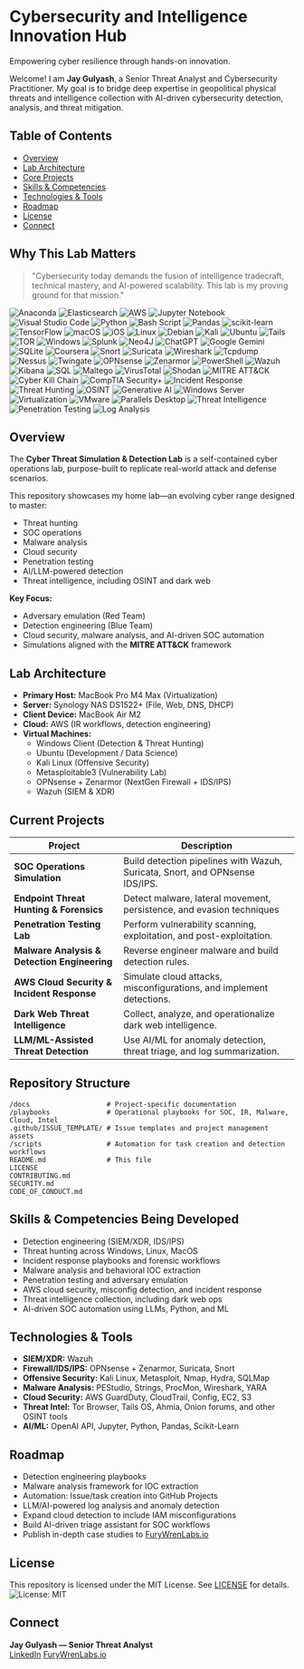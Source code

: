 #  Cybersecurity and Intelligence Innovation Hub
Empowering cyber resilience through hands-on innovation.

Welcome! I am **Jay Gulyash**, a Senior Threat Analyst and Cybersecurity Practitioner. My goal is to bridge deep expertise in geopolitical physical threats and intelligence collection with AI-driven cybersecurity detection, analysis, and threat mitigation.

## Table of Contents
- [Overview](#-overview)
- [Lab Architecture](#-lab-architecture)
- [Core Projects](#-core-projects)
- [Skills & Competencies](#-skills--competencies-developed)
- [Technologies & Tools](#-technologies--tools)
- [Roadmap](#-roadmap)
- [License](#-license)
- [Connect](#-connect)

## Why This Lab Matters
> "Cybersecurity today demands the fusion of intelligence tradecraft, technical mastery, and AI-powered scalability. This lab is my proving ground for that mission."


![Anaconda](https://img.shields.io/badge/Anaconda-%2344A833.svg?style=for-the-badge&logo=anaconda&logoColor=white)
![Elasticsearch](https://img.shields.io/badge/elasticsearch-%230377CC.svg?style=for-the-badge&logo=elasticsearch&logoColor=white)
![AWS](https://img.shields.io/badge/AWS-%23FF9900.svg?style=for-the-badge&logo=amazon-aws&logoColor=white)
![Jupyter Notebook](https://img.shields.io/badge/jupyter-%23FA0F00.svg?style=for-the-badge&logo=jupyter&logoColor=white)
![Visual Studio Code](https://img.shields.io/badge/Visual%20Studio%20Code-0078d7.svg?style=for-the-badge&logo=visual-studio-code&logoColor=white)
![Python](https://img.shields.io/badge/python-3670A0?style=for-the-badge&logo=python&logoColor=ffdd54)
![Bash Script](https://img.shields.io/badge/bash_script-%23121011.svg?style=for-the-badge&logo=gnu-bash&logoColor=white)
![Pandas](https://img.shields.io/badge/pandas-%23150458.svg?style=for-the-badge&logo=pandas&logoColor=white)
![scikit-learn](https://img.shields.io/badge/scikit--learn-%23F7931E.svg?style=for-the-badge&logo=scikit-learn&logoColor=white)
![TensorFlow](https://img.shields.io/badge/TensorFlow-%23FF6F00.svg?style=for-the-badge&logo=TensorFlow&logoColor=white)
![macOS](https://img.shields.io/badge/mac%20os-000000?style=for-the-badge&logo=macos&logoColor=F0F0F0)
![iOS](https://img.shields.io/badge/iOS-000000?style=for-the-badge&logo=ios&logoColor=white)
![Linux](https://img.shields.io/badge/Linux-FCC624?style=for-the-badge&logo=linux&logoColor=black)
![Debian](https://img.shields.io/badge/Debian-D70A53?style=for-the-badge&logo=debian&logoColor=white)
![Kali](https://img.shields.io/badge/Kali-268BEE?style=for-the-badge&logo=kalilinux&logoColor=white)
![Ubuntu](https://img.shields.io/badge/Ubuntu-E95420?style=for-the-badge&logo=ubuntu&logoColor=white)
![Tails](https://img.shields.io/badge/Tails%20-56347C?&style=for-the-badge&logo=tails&logoColor=white)
![TOR](https://img.shields.io/badge/tor-%237E4798.svg?style=for-the-badge&logo=tor-project&logoColor=white)
![Windows](https://img.shields.io/badge/Windows-0078D6?style=for-the-badge&logo=windows&logoColor=white)
![Splunk](https://img.shields.io/badge/splunk-%23000000.svg?style=for-the-badge&logo=splunk&logoColor=white)
![Neo4J](https://img.shields.io/badge/Neo4j-008CC1?style=for-the-badge&logo=neo4j&logoColor=white)
![ChatGPT](https://img.shields.io/badge/chatGPT-74aa9c?style=for-the-badge&logo=openai&logoColor=white)
![Google Gemini](https://img.shields.io/badge/google%20gemini-8E75B2?style=for-the-badge&logo=google%20gemini&logoColor=white)
![SQLite](https://img.shields.io/badge/sqlite-%2307405e.svg?style=for-the-badge&logo=sqlite&logoColor=white)
![Coursera](https://img.shields.io/badge/Coursera-%230056D2.svg?style=for-the-badge&logo=Coursera&logoColor=white)
![Snort](https://img.shields.io/badge/Snort-253D76?style=for-the-badge&logo=snort&logoColor=white)
![Suricata](https://img.shields.io/badge/Suricata-FF3300?style=for-the-badge&logo=suricata&logoColor=white)
![Wireshark](https://img.shields.io/badge/Wireshark-1679A7?style=for-the-badge&logo=wireshark&logoColor=white)
![Tcpdump](https://img.shields.io/badge/tcpdump-65B901?style=for-the-badge&logo=tcpdump&logoColor=white)
![Nessus](https://img.shields.io/badge/Nessus-000000?style=for-the-badge&logo=tenable&logoColor=white)
![Twingate](https://img.shields.io/badge/Twingate-0078D4?style=for-the-badge&logo=twingate&logoColor=white)
![OPNsense](https://img.shields.io/badge/OPNsense-A3370E?style=for-the-badge&logo=opnsense&logoColor=white)
![Zenarmor](https://img.shields.io/badge/Zenarmor-3498DB?style=for-the-badge&logoColor=white)
![PowerShell](https://img.shields.io/badge/PowerShell-5391FE?style=for-the-badge&logo=powershell&logoColor=white)
![Wazuh](https://img.shields.io/badge/Wazuh-000000?style=for-the-badge&logo=wazuh&logoColor=white)
![Kibana](https://img.shields.io/badge/Kibana-%23005571.svg?style=for-the-badge&logo=kibana&logoColor=white)
![SQL](https://img.shields.io/badge/SQL-025E8C?style=for-the-badge&logo=sql&logoColor=white)
![Maltego](https://img.shields.io/badge/Maltego-3E8F59?style=for-the-badge&logo=maltego&logoColor=white)
![VirusTotal](https://img.shields.io/badge/VirusTotal-4285F4?style=for-the-badge&logo=virustotal&logoColor=white)
![Shodan](https://img.shields.io/badge/Shodan-FF7F27?style=for-the-badge&logo=shodan&logoColor=white)
![MITRE ATT&CK](https://img.shields.io/badge/MITRE%20ATT%26CK-AA0000?style=for-the-badge&logo=mitre&logoColor=white)
![Cyber Kill Chain](https://img.shields.io/badge/Cyber%20Kill%20Chain-004A7F?style=for-the-badge&logoColor=white)
![CompTIA Security+](https://img.shields.io/badge/CompTIA%20Security%2B-FF0000?style=for-the-badge&logo=comptia&logoColor=white)
![Incident Response](https://img.shields.io/badge/Incident%20Response-0078D4?style=for-the-badge&logoColor=white)
![Threat Hunting](https://img.shields.io/badge/Threat%20Hunting-FF5733?style=for-the-badge&logoColor=white)
![OSINT](https://img.shields.io/badge/OSINT-F5A623?style=for-the-badge&logo=osint&logoColor=white)
![Generative AI](https://img.shields.io/badge/Generative%20AI-5F4B8B?style=for-the-badge&logo=openai&logoColor=white)
![Windows Server](https://img.shields.io/badge/Windows%20Server-0078D4?style=for-the-badge&logo=windows&logoColor=white)
![Virtualization](https://img.shields.io/badge/Virtualization-21759B?style=for-the-badge&logoColor=white)
![VMware](https://img.shields.io/badge/VMware-607D8B?style=for-the-badge&logo=vmware&logoColor=white)
![Parallels Desktop](https://img.shields.io/badge/Parallels%20Desktop-EA3D2F?style=for-the-badge&logo=parallels&logoColor=white)
![Threat Intelligence](https://img.shields.io/badge/Threat%20Intelligence-4CAF50?style=for-the-badge&logoColor=white)
![Penetration Testing](https://img.shields.io/badge/Penetration%20Testing-323332?style=for-the-badge&logoColor=white)
![Log Analysis](https://img.shields.io/badge/Log%20Analysis-orange?style=for-the-badge&logoColor=white)

<!-- Hidden images until I can find more and balance out the white space....<img src="https://cdn.jsdelivr.net/gh/devicons/devicon/icons/python/python-original.svg" alt="Python" width="40" height="40"/> <img src="https://nmap.org/images/nmap-logo-256x256.png" alt="Nmap" width="40" height="40"/> <img src="https://upload.wikimedia.org/wikipedia/commons/0/04/ChatGPT_logo.svg" alt="ChatGPT" width="40" height="40"/> <img src="https://cdn.jsdelivr.net/gh/devicons/devicon/icons/jupyter/jupyter-original.svg" alt="Jupyter" width="40" height="40"/> <img src="https://cdn.jsdelivr.net/gh/devicons/devicon/icons/scikitlearn/scikitlearn-original.svg" alt="scikit-learn" width="40" height="40"/> <img src="https://cdn.jsdelivr.net/gh/devicons/devicon/icons/pandas/pandas-original.svg" alt="Pandas" width="40" height="40"/> <img src="https://cdn.jsdelivr.net/gh/devicons/devicon/icons/python/python-original.svg" alt="Python" width="40" height="40"/> <img src="https://cdn.jsdelivr.net/gh/devicons/devicon/icons/bash/bash-original.svg" alt="Bash" width="40" height="40"/> <img src="https://cdn.jsdelivr.net/gh/devicons/devicon/icons/postgresql/postgresql-original.svg" alt="SQL" width="40" height="40"/> -->

## Overview
The **Cyber Threat Simulation & Detection Lab** is a self-contained cyber operations lab, purpose-built to replicate real-world attack and defense scenarios.

This repository showcases my home lab—an evolving cyber range designed to master:
- Threat hunting
- SOC operations
- Malware analysis
- Cloud security
- Penetration testing
- AI/LLM-powered detection
- Threat intelligence, including OSINT and dark web

**Key Focus:**
- Adversary emulation (Red Team)
- Detection engineering (Blue Team)
- Cloud security, malware analysis, and AI-driven SOC automation
- Simulations aligned with the **MITRE ATT&CK** framework

## Lab Architecture
- **Primary Host:** MacBook Pro M4 Max (Virtualization)
- **Server:** Synology NAS DS1522+ (File, Web, DNS, DHCP)
- **Client Device:** MacBook Air M2
- **Cloud:** AWS (IR workflows, detection engineering)
- **Virtual Machines:**
  - Windows Client (Detection & Threat Hunting)
  - Ubuntu (Development / Data Science)
  - Kali Linux (Offensive Security)
  - Metasploitable3 (Vulnerability Lab)
  - OPNsense + Zenarmor (NextGen Firewall + IDS/IPS)
  - Wazuh (SIEM & XDR)

## Current Projects
| Project                                  | Description                                                                 |
|-------------------------------------------|-----------------------------------------------------------------------------|
| **SOC Operations Simulation**             | Build detection pipelines with Wazuh, Suricata, Snort, and OPNsense IDS/IPS.|
| **Endpoint Threat Hunting & Forensics**   | Detect malware, lateral movement, persistence, and evasion techniques       |
| **Penetration Testing Lab**               | Perform vulnerability scanning, exploitation, and post-exploitation.       |
| **Malware Analysis & Detection Engineering** | Reverse engineer malware and build detection rules.                     |
| **AWS Cloud Security & Incident Response**| Simulate cloud attacks, misconfigurations, and implement detections.       |
| **Dark Web Threat Intelligence**          | Collect, analyze, and operationalize dark web intelligence.                |
| **LLM/ML-Assisted Threat Detection**      | Use AI/ML for anomaly detection, threat triage, and log summarization.     |

## Repository Structure
```
/docs                   # Project-specific documentation
/playbooks              # Operational playbooks for SOC, IR, Malware, Cloud, Intel
.github/ISSUE_TEMPLATE/ # Issue templates and project management assets
/scripts                # Automation for task creation and detection workflows
README.md               # This file
LICENSE
CONTRIBUTING.md
SECURITY.md
CODE_OF_CONDUCT.md
```

## Skills & Competencies Being Developed
- Detection engineering (SIEM/XDR, IDS/IPS)
- Threat hunting across Windows, Linux, MacOS
- Incident response playbooks and forensic workflows
- Malware analysis and behavioral IOC extraction
- Penetration testing and adversary emulation
- AWS cloud security, misconfig detection, and incident response
- Threat intelligence collection, including dark web ops
- AI-driven SOC automation using LLMs, Python, and ML

## Technologies & Tools
- **SIEM/XDR:** Wazuh
- **Firewall/IDS/IPS:** OPNsense + Zenarmor, Suricata, Snort
- **Offensive Security:** Kali Linux, Metasploit, Nmap, Hydra, SQLMap
- **Malware Analysis:** PEStudio, Strings, ProcMon, Wireshark, YARA
- **Cloud Security:** AWS GuardDuty, CloudTrail, Config, EC2, S3
- **Threat Intel:** Tor Browser, Tails OS, Ahmia, Onion forums, and other OSINT tools
- **AI/ML:** OpenAI API, Jupyter, Python, Pandas, Scikit-Learn

## Roadmap
- Detection engineering playbooks
- Malware analysis framework for IOC extraction
- Automation: Issue/task creation into GitHub Projects
- LLM/AI-powered log analysis and anomaly detection
- Expand cloud detection to include IAM misconfigurations
- Build AI-driven triage assistant for SOC workflows
- Publish in-depth case studies to [FuryWrenLabs.io](https://furywrenlabs.io)

## License
This repository is licensed under the MIT License. See [LICENSE](./LICENSE) for details. ![License: MIT](https://img.shields.io/badge/License-MIT-yellow.svg)

## Connect
**Jay Gulyash — Senior Threat Analyst**   
[LinkedIn](https://www.linkedin.com/in/jay-gulyash-750489207)
[FuryWrenLabs.io](https://furywrenlabs.io) 
